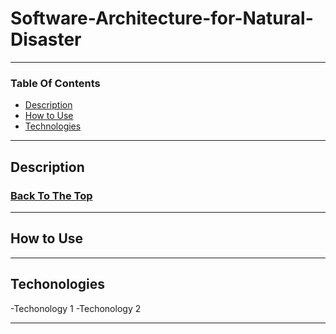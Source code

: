 # Software-Architecture-for-Natural-Disaster

---
### Table Of Contents

- [Description](#description)
- [How to Use](#how-to-use)
- [Technologies](#technonologies)

---
## Description





### [Back To The Top](#Software-Architecture-for-Natural-Disaster)
---
## How to Use




---
## Techonologies

-Techonology 1
-Techonology 2

---



